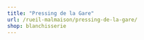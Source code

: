```yaml
---
title: "Pressing de la Gare"
url: /rueil-malmaison/pressing-de-la-gare/
shop: blanchisserie
---
```

